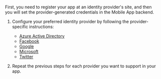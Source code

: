 
First, you need to register your app at an identity provider's site, and then you will set the provider-generated credentials in the Mobile App backend.

1. Configure your preferred identity provider by following the provider-specific instructions: 
   
   * [Azure Active Directory](/documentation/articles/app-service-mobile-how-to-configure-active-directory-authentication/)
   * [Facebook](/documentation/articles/app-service-mobile-how-to-configure-facebook-authentication/)
   * [Google](/documentation/articles/app-service-mobile-how-to-configure-google-authentication/)
   * [Microsoft](/documentation/articles/app-service-mobile-how-to-configure-microsoft-authentication/)
   * [Twitter](/documentation/articles/app-service-mobile-how-to-configure-twitter-authentication/)
2. Repeat the previous steps for each provider you want to support in your app.

<!-- URLs. -->
[Azure portal]: https://portal.azure.cn/
